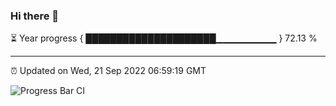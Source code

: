 ### Hi there 👋

⏳ Year progress { █████████████████████▁▁▁▁▁▁▁▁▁ } 72.13 %

---

⏰ Updated on Wed, 21 Sep 2022 06:59:19 GMT

![Progress Bar CI](https://github.com/ZhaoGui/ZhaoGui/workflows/Progress%20Bar%20CI/badge.svg)
